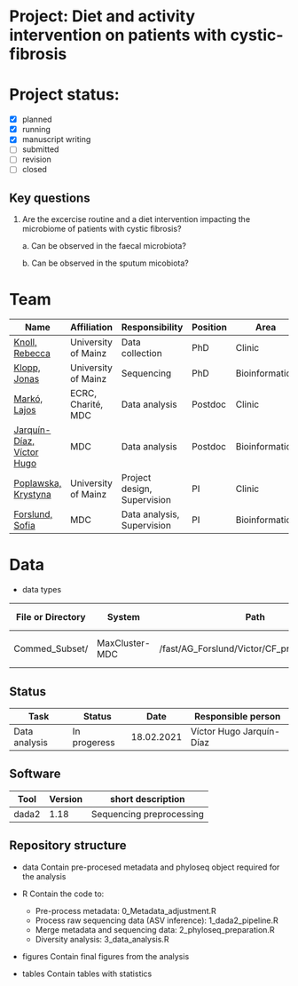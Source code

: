 # Project: Diet and activity intervention on patients with cystic-fibrosis 

# Project status: 
- [X] planned
- [X] running
- [X] manuscript writing
- [ ] submitted
- [ ] revision
- [ ] closed

## Key questions
1. Are the excercise routine and a diet intervention impacting the microbiome of patients with cystic fibrosis?

    a. Can be observed in the faecal microbiota?

    b. Can be observed in the sputum micobiota?

# Team 
| Name | Affiliation | Responsibility | Position | Area |
| ------ | ------ | ------ | ------ | ------ |
| [Knoll, Rebecca](mailto:rebknoll@uni-mainz.de.ID?subject=SUBJECT%20CFProject) | University of Mainz | Data collection | PhD | Clinic |
| [Klopp, Jonas](mailto:jonklopp@uni-mainz.de.ID?subject=SUBJECT%20CFProject) | University of Mainz | Sequencing | PhD | Bioinformatics |
| [Markó, Lajos](mailto:lajosmarko@yahoo.com.ID?subject=SUBJECT%20CFProject) | ECRC, Charité, MDC | Data analysis | Postdoc | Clinic |
| [Jarquín-Díaz, Víctor Hugo](mailto:VictorHugo.JarquinDiaz@mdc-berlin.de.ID?subject=SUBJECT%20CFProject) | MDC | Data analysis | Postdoc | Bioinformatics |
| [Poplawska, Krystyna](mailto:krystyna.poplawska@unimedizin-mainz.de.ID?subject=SUBJECT%20CFProject) | University of Mainz | Project design, Supervision | PI | Clinic |
| [Forslund, Sofia](mailto:Sofia.Forslund@mdc-berlin.de.ID?subject=SUBJECT%20CFProject) | MDC | Data analysis, Supervision | PI | Bioinformatics |

# Data
* data types

| File or Directory | System | Path | short desciption |
| -------- | -------- | -------- | ---------| 
| Commed_Subset/ | MaxCluster-MDC  |/fast/AG_Forslund/Victor/CF_project/Seqdata/| all raw sequencing data  |


## Status

| Task | Status | Date | Responsible person|
| -------- | -------- | -------- | -------- |
| Data analysis | In progeress | 18.02.2021 | Víctor Hugo Jarquín-Díaz |

## Software

| Tool | Version | short description | 
| -------- | -------- | -------- |
| dada2 | 1.18 | Sequencing preprocessing | 


## Repository structure

* data
Contain pre-procesed metadata and phyloseq object required for the analysis

* R
Contain the code to: 
  - Pre-process metadata: 0_Metadata_adjustment.R
  - Process raw sequencing data (ASV inference): 1_dada2_pipeline.R
  - Merge metadata and sequencing data: 2_phyloseq_preparation.R
  - Diversity analysis: 3_data_analysis.R

* figures
Contain final figures from the analysis

* tables
Contain tables with statistics 
